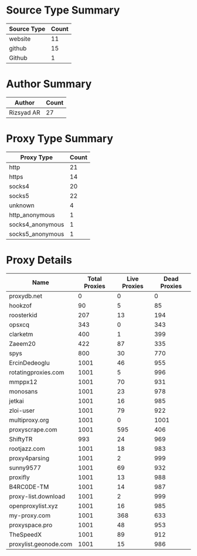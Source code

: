 # Source Type Summary

| Source Type | Count |
|-------------|-------|
| website | 11 |
| github | 15 |
| Github | 1 |


# Author Summary

| Author | Count |
|--------|-------|
| Rizsyad AR | 27 |


# Proxy Type Summary

| Proxy Type | Count |
|------------|-------|
| http | 21 |
| https | 14 |
| socks4 | 20 |
| socks5 | 22 |
| unknown | 4 |
| http_anonymous | 1 |
| socks4_anonymous | 1 |
| socks5_anonymous | 1 |


# Proxy Details

| Name | Total Proxies | Live Proxies | Dead Proxies |
|------|---------------|--------------|---------------|
| proxydb.net | 0 | 0 | 0 |
| hookzof | 90 | 5 | 85 |
| roosterkid | 207 | 13 | 194 |
| opsxcq | 343 | 0 | 343 |
| clarketm | 400 | 1 | 399 |
| Zaeem20 | 422 | 87 | 335 |
| spys | 800 | 30 | 770 |
| ErcinDedeoglu | 1001 | 46 | 955 |
| rotatingproxies.com | 1001 | 5 | 996 |
| mmppx12 | 1001 | 70 | 931 |
| monosans | 1001 | 23 | 978 |
| jetkai | 1001 | 16 | 985 |
| zloi-user | 1001 | 79 | 922 |
| multiproxy.org | 1001 | 0 | 1001 |
| proxyscrape.com | 1001 | 595 | 406 |
| ShiftyTR | 993 | 24 | 969 |
| rootjazz.com | 1001 | 18 | 983 |
| proxy4parsing | 1001 | 2 | 999 |
| sunny9577 | 1001 | 69 | 932 |
| proxifly | 1001 | 13 | 988 |
| B4RC0DE-TM | 1001 | 14 | 987 |
| proxy-list.download | 1001 | 2 | 999 |
| openproxylist.xyz | 1001 | 16 | 985 |
| my-proxy.com | 1001 | 368 | 633 |
| proxyspace.pro | 1001 | 48 | 953 |
| TheSpeedX | 1001 | 89 | 912 |
| proxylist.geonode.com | 1001 | 15 | 986 |
